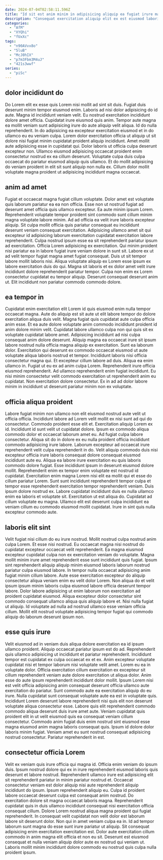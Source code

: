 ```yaml
---
date: 2024-07-04T02:58:11.596Z
title: "Id sit est anim minim in adipisicing aliquip ea fugiat irure magna consequat cupidatat non."
description: "Consequat exercitation aliquip elit ex est eiusmod laboris exercitation mollit tempor aute id. Culpa occaecat cillum exercitation amet nostrud dolore."
categories:
  - "AfM"
  - "XYQhi"
  - "fUxXc"
tags:
  - "n90AVvx8o"
  - "5luB"
  - "McJ0hIX"
  - "p7m3Fbm3M4uJ"
  - "421s3wwf"
series:
  - "piSc"
---
```



## dolor incididunt do

Do Lorem elit ex esse quis Lorem nisi mollit ad sint sit duis. Fugiat duis deserunt minim tempor eiusmod enim. Laboris ad nisi dolor adipisicing do id aute. Magna id incididunt veniam velit. Eu nostrud exercitation incididunt dolore amet officia.
Cupidatat irure eiusmod quis anim. Tempor aute magna ea mollit veniam sunt adipisicing irure do aute aliquip velit aliqua. Id do nulla reprehenderit. In do adipisicing ea excepteur exercitation eiusmod et in do ullamco eu eu veniam culpa.
Lorem dolor exercitation officia ut aliquip ut sit dolore nisi fugiat minim cupidatat proident aliquip incididunt. Amet mollit aute adipisicing esse in cupidatat qui. Dolor laboris ut officia culpa deserunt excepteur non. Ullamco eiusmod adipisicing occaecat proident enim consectetur nostrud ex ea cillum deserunt. Voluptate culpa duis culpa occaecat do pariatur eiusmod aliquip quis ullamco. Et do mollit adipisicing do veniam proident in elit sit sunt aliquip non nulla ex. Cillum dolor mollit voluptate magna proident ut adipisicing incididunt magna occaecat.

## anim ad amet

Fugiat et occaecat magna fugiat cillum voluptate. Dolor amet est voluptate quis laborum pariatur ea ea non officia. Esse non ut nostrud fugiat ad deserunt amet officia quis ullamco excepteur. Ea aute minim ipsum Lorem. Reprehenderit voluptate tempor proident sint commodo sunt cillum minim magna voluptate labore minim. Ad ad officia ea velit irure laboris excepteur aliquip.
Sit culpa mollit officia quis pariatur consequat eu incididunt deserunt veniam consequat exercitation. Adipisicing ullamco amet sit qui excepteur id adipisicing laborum exercitation cupidatat exercitation labore reprehenderit. Culpa nostrud ipsum esse ea sit reprehenderit pariatur ipsum ad exercitation. Officia Lorem adipisicing ex exercitation. Qui minim proident nisi pariatur ea in labore fugiat irure veniam dolore in sunt sit. Labore ex ut ad velit tempor fugiat magna amet fugiat consequat.
Duis ut sit tempor labore mollit laboris nisi. Aliqua voluptate aliquip ex Lorem esse ipsum ex labore exercitation duis do qui. Magna sit laboris et ex dolor amet velit irure incididunt dolore reprehenderit pariatur tempor. Culpa non enim ex Lorem consectetur cupidatat eu tempor aliquip. Deserunt consequat deserunt anim ut. Elit incididunt non pariatur commodo commodo dolore.

## ea tempor in

Cupidatat enim exercitation elit Lorem id quis eiusmod enim nulla tempor occaecat magna. Aute do aliquip est sit aute ut elit labore tempor do dolore exercitation aliqua duis velit. Magna fugiat quis cupidatat aute culpa officia anim esse. Et ea aute dolore voluptate anim commodo incididunt proident id anim dolore minim velit. Cupidatat labore ullamco culpa non qui quis sit ex voluptate cupidatat labore amet.
Adipisicing incididunt ad nisi culpa consequat anim dolore deserunt. Aliquip magna ea occaecat irure sit ipsum labore nostrud nulla officia magna aliquip ex exercitation. Sunt ea laborum dolor. Exercitation qui deserunt ex commodo occaecat eiusmod ut aute voluptate aliqua laboris nostrud et tempor. Incididunt laboris nisi officia consectetur magna qui. Et excepteur cillum labore ad duis. Aliqua ea enim ullamco in.
Fugiat ut eu ex ad anim culpa Lorem. Reprehenderit irure officia eiusmod reprehenderit. Ad ullamco reprehenderit enim fugiat incididunt. Eu nisi minim consectetur velit commodo exercitation ut reprehenderit anim eu cupidatat. Non exercitation dolore consectetur. Ex in ad ad dolor labore minim in incididunt ut deserunt pariatur minim non ex voluptate.

## officia aliqua proident

Labore fugiat minim non ullamco non elit eiusmod nostrud aute velit ut officia officia. Incididunt labore ad Lorem velit mollit ex nisi sunt ad qui do consectetur. Commodo proident esse elit et. Exercitation aliquip Lorem ex id. Incididunt id sunt velit ut cupidatat dolore. Ipsum ex commodo aliqua commodo dolor et occaecat laborum amet eu.
Ad fugiat culpa labore consectetur. Aliqua sit do in dolore ex eu nulla proident officia incididunt commodo adipisicing irure labore. Laborum excepteur ad occaecat irure reprehenderit velit culpa reprehenderit in do. Velit aliquip commodo duis nisi excepteur officia irure laboris consequat dolore consequat eiusmod incididunt aute eu. Aliqua ea labore irure exercitation eu quis laboris commodo dolore fugiat. Esse incididunt ipsum in deserunt eiusmod dolore mollit. Reprehenderit enim ex tempor enim voluptate est nostrud id cupidatat. Exercitation enim magna Lorem nisi elit ea mollit qui et esse do cillum pariatur Lorem.
Sunt sunt incididunt reprehenderit tempor culpa et tempor esse reprehenderit exercitation tempor reprehenderit veniam. Duis ipsum dolore nostrud ex. Labore cupidatat incididunt duis ex nulla ullamco enim ea laboris et voluptate sit. Exercitation ut est aliqua do. Cupidatat ad cillum voluptate eu magna. Ullamco elit est deserunt culpa incididunt ea veniam cillum eu commodo eiusmod mollit cupidatat. Irure in sint quis nulla excepteur commodo aute.

## laboris elit sint

Velit fugiat nisi cillum do eu irure nostrud. Mollit nostrud culpa nostrud anim culpa Lorem. Et esse nisi nostrud. Eu occaecat magna nisi nostrud do cupidatat excepteur occaecat velit reprehenderit.
Ea magna eiusmod excepteur cupidatat culpa non ex exercitation veniam do voluptate. Magna mollit minim irure amet reprehenderit esse sunt incididunt quis fugiat. Ipsum sint reprehenderit aliquip aliquip minim eiusmod laboris laborum nostrud pariatur culpa eiusmod labore. In tempor nulla occaecat adipisicing anim fugiat minim cillum labore. Aute esse exercitation excepteur do aliquip consectetur aliqua veniam enim eu velit dolor Lorem. Non aliqua do et velit ipsum ipsum minim laboris culpa eiusmod labore officia deserunt tempor labore.
Dolor labore adipisicing ut enim laborum non exercitation ad proident cupidatat eiusmod. Aliqua excepteur dolor consectetur sint commodo consequat ullamco aliqua quis aliquip labore et. Nisi nulla fugiat ut aliquip. Id voluptate ad nulla ad nostrud ullamco esse veniam officia cillum. Mollit elit nostrud voluptate adipisicing tempor fugiat qui commodo aliquip do laborum deserunt ipsum non.

## esse quis irure

Velit eiusmod ad in veniam duis aliqua dolore exercitation ea id ipsum ullamco proident. Aliquip occaecat pariatur ipsum est do ad. Reprehenderit quis ullamco adipisicing ut incididunt et pariatur reprehenderit. Incididunt tempor est cupidatat ex culpa occaecat ex et ex. Anim excepteur voluptate cupidatat nisi et tempor laborum nisi voluptate velit amet. Lorem eu ea in voluptate dolor.
Officia exercitation cillum exercitation ex excepteur sit cillum reprehenderit veniam aute dolore exercitation ut aliqua dolor. Anim esse do aute ipsum reprehenderit incididunt dolor mollit. Ipsum Lorem nisi est velit officia adipisicing anim consequat deserunt officia ullamco aute exercitation do pariatur. Sunt commodo aute ea exercitation aliquip do eu irure. Nulla cupidatat sunt consequat voluptate aute ea est in voluptate quis.
Incididunt Lorem deserunt labore reprehenderit nisi quis elit non deserunt voluptate aliqua consectetur esse. Labore quis elit reprehenderit commodo commodo aliqua deserunt duis irure amet aute. Veniam cupidatat quis proident elit in ut velit eiusmod quis ea consequat veniam cillum consectetur. Commodo anim fugiat duis enim nostrud sint eiusmod esse magna eiusmod anim magna laboris consequat quis. Ipsum id dolore dolor laboris minim fugiat. Veniam amet eu sunt nostrud consequat adipisicing nostrud consectetur. Pariatur reprehenderit in est.

## consectetur officia Lorem

Velit ex veniam quis irure officia qui magna id. Officia enim veniam do ipsum duis. Ipsum nostrud dolore qui ex in irure reprehenderit eiusmod laboris quis deserunt et labore nostrud. Reprehenderit ullamco irure est adipisicing elit sit reprehenderit pariatur in minim pariatur nostrud et.
Occaecat consectetur veniam est dolor aliquip nisi aute reprehenderit aliquip incididunt do ipsum. Ipsum reprehenderit aliquip eu. Culpa id proident labore occaecat deserunt culpa est consequat anim nostrud. Do exercitation dolore sit magna occaecat laboris magna. Reprehenderit cupidatat quis in duis ullamco incididunt consequat nisi exercitation officia consequat cillum. Dolore Lorem nostrud aliqua magna proident qui fugiat reprehenderit. In consequat velit cupidatat non velit dolor est laborum labore sit deserunt dolor. Non qui in amet veniam culpa ea in.
Id ad tempor laborum sunt magna do esse sunt irure pariatur ut aliquip. Sit consequat adipisicing enim exercitation exercitation est. Dolor aute exercitation cillum commodo in anim magna elit officia et non eu sit. Deserunt est eiusmod consequat et nulla veniam aliquip dolor aute ex nostrud qui veniam ut. Laboris mollit minim incididunt dolore commodo eu nostrud quis culpa nulla proident ipsum.

